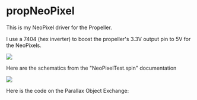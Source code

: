# propNeoPixel

This is my NeoPixel driver for the Propeller.

I use a 7404 (hex inverter) to boost the propeller's 3.3V output pin to
5V for the NeoPixels.

![](https://github.com/topherCantrell/propNeoPixel/blob/master/Art/Hardware.jpg)

Here are the schematics from the "NeoPixelTest.spin" documentation

![](https://github.com/topherCantrell/propNeoPixel/blob/master/Art/Schematics.jpg)

Here is the code on the Parallax Object Exchange:
[](http://obex.parallax.com/object/774)



